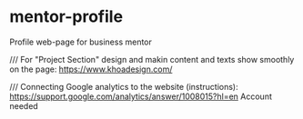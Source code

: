 # mentor-profile

Profile web-page for business mentor

/// For "Project Section" design and makin content and texts show smoothly on the page:
https://www.khoadesign.com/

/// Connecting Google analytics to the website (instructions): https://support.google.com/analytics/answer/1008015?hl=en
Account needed
